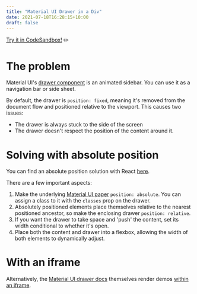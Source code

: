```yaml
---
title: "Material UI Drawer in a Div"
date: 2021-07-18T16:28:15+10:00
draft: false
---
```


[Try it in CodeSandbox!](https://codesandbox.io/s/material-ui-drawer-in-div-fpzt4) ✏️️

# The problem

Material UI's [drawer component](https://material-ui.com/components/drawers/) is an animated sidebar. You can use it as a navigation bar or side sheet. 

By default, the drawer is `position: fixed`, meaning it's removed from the document flow and positioned relative to the viewport. This causes two issues:
- The drawer is always stuck to the side of the screen
- The drawer doesn't respect the position of the content around it.

# Solving with absolute position

You can find an absolute position solution with React [here](https://codesandbox.io/s/material-ui-drawer-in-div-fpzt4?file=/demo.js).

There are a few important aspects:

1. Make the underlying [Material UI paper](https://material-ui.com/components/paper/) `position: absolute`. You can assign a class to it with the `classes` prop on the drawer.
2. Absolutely positioned elements place themselves relative to the nearest positioned ancestor, so make the enclosing drawer `position: relative`.
3. If you want the drawer to take space and 'push' the content, set its width conditional to whether it's open.
4. Place both the content and drawer into a flexbox, allowing the width of both elements to dynamically adjust.

# With an iframe

Alternatively, the [Material UI drawer docs](https://mui.com/components/drawers/) themselves render demos [within an iframe](https://github.com/mui-org/material-ui-docs/blob/3dd914c4185eee53d6870abf47246003b83f72e0/docs/src/pages/components/drawers/drawers.md#responsive-drawer).